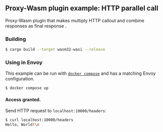 ## Proxy-Wasm plugin example: HTTP parallel call

Proxy-Wasm plugin that makes multiply HTTP callout and combine responses as final response .

### Building

```sh
$ cargo build --target wasm32-wasi --release
```

### Using in Envoy

This example can be run with [`docker compose`](https://docs.docker.com/compose/install/)
and has a matching Envoy configuration.

```sh
$ docker compose up
```

#### Access granted.

Send HTTP request to `localhost:10000/headers`:

```sh
$ curl localhost:10000/headers
Hello, World!\n
```
